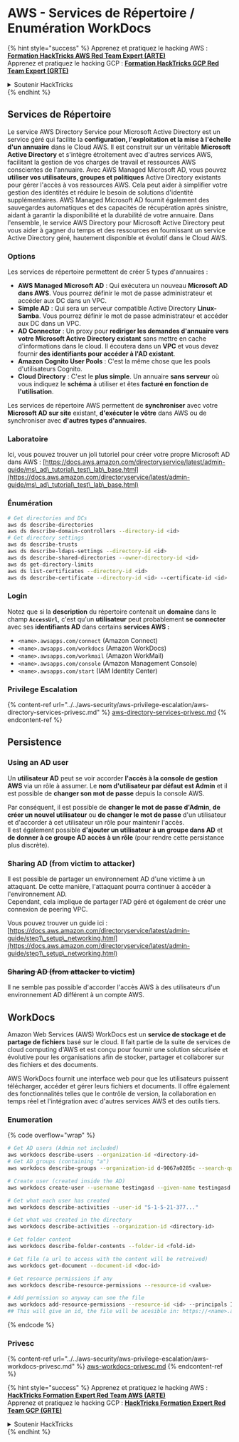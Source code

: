 # AWS - Services de Répertoire / Enumération WorkDocs

{% hint style="success" %}
Apprenez et pratiquez le hacking AWS :<img src="/.gitbook/assets/image.png" alt="" data-size="line">[**Formation HackTricks AWS Red Team Expert (ARTE)**](https://training.hacktricks.xyz/courses/arte)<img src="/.gitbook/assets/image.png" alt="" data-size="line">\
Apprenez et pratiquez le hacking GCP : <img src="/.gitbook/assets/image (2).png" alt="" data-size="line">[**Formation HackTricks GCP Red Team Expert (GRTE)**<img src="/.gitbook/assets/image (2).png" alt="" data-size="line">](https://training.hacktricks.xyz/courses/grte)

<details>

<summary>Soutenir HackTricks</summary>

* Consultez les [**plans d'abonnement**](https://github.com/sponsors/carlospolop) !
* **Rejoignez le** 💬 [**groupe Discord**](https://discord.gg/hRep4RUj7f) ou le [**groupe telegram**](https://t.me/peass) ou **suivez-nous sur** **Twitter** 🐦 [**@hacktricks\_live**](https://twitter.com/hacktricks\_live)**.**
* **Partagez des astuces de hacking en soumettant des PR aux** [**HackTricks**](https://github.com/carlospolop/hacktricks) et [**HackTricks Cloud**](https://github.com/carlospolop/hacktricks-cloud) dépôts github.

</details>
{% endhint %}

## Services de Répertoire

Le service AWS Directory Service pour Microsoft Active Directory est un service géré qui facilite la **configuration, l'exploitation et la mise à l'échelle d'un annuaire** dans le Cloud AWS. Il est construit sur un véritable **Microsoft Active Directory** et s'intègre étroitement avec d'autres services AWS, facilitant la gestion de vos charges de travail et ressources AWS conscientes de l'annuaire. Avec AWS Managed Microsoft AD, vous pouvez **utiliser vos utilisateurs, groupes et politiques** Active Directory existants pour gérer l'accès à vos ressources AWS. Cela peut aider à simplifier votre gestion des identités et réduire le besoin de solutions d'identité supplémentaires. AWS Managed Microsoft AD fournit également des sauvegardes automatiques et des capacités de récupération après sinistre, aidant à garantir la disponibilité et la durabilité de votre annuaire. Dans l'ensemble, le service AWS Directory pour Microsoft Active Directory peut vous aider à gagner du temps et des ressources en fournissant un service Active Directory géré, hautement disponible et évolutif dans le Cloud AWS.

### Options

Les services de répertoire permettent de créer 5 types d'annuaires :

* **AWS Managed Microsoft AD** : Qui exécutera un nouveau **Microsoft AD dans AWS**. Vous pourrez définir le mot de passe administrateur et accéder aux DC dans un VPC.
* **Simple AD** : Qui sera un serveur compatible Active Directory **Linux-Samba**. Vous pourrez définir le mot de passe administrateur et accéder aux DC dans un VPC.
* **AD Connector** : Un proxy pour **rediriger les demandes d'annuaire vers votre Microsoft Active Directory existant** sans mettre en cache d'informations dans le cloud. Il écoutera dans un **VPC** et vous devez fournir **des identifiants pour accéder à l'AD existant**.
* **Amazon Cognito User Pools** : C'est la même chose que les pools d'utilisateurs Cognito.
* **Cloud Directory** : C'est le **plus simple**. Un annuaire **sans serveur** où vous indiquez le **schéma** à utiliser et êtes **facturé en fonction de l'utilisation**.

Les services de répertoire AWS permettent de **synchroniser** avec votre **Microsoft AD sur site** existant, **d'exécuter le vôtre** dans AWS ou de synchroniser avec **d'autres types d'annuaires**.

### Laboratoire

Ici, vous pouvez trouver un joli tutoriel pour créer votre propre Microsoft AD dans AWS : [https://docs.aws.amazon.com/directoryservice/latest/admin-guide/ms\_ad\_tutorial\_test\_lab\_base.html](https://docs.aws.amazon.com/directoryservice/latest/admin-guide/ms\_ad\_tutorial\_test\_lab\_base.html)

### Énumération
```bash
# Get directories and DCs
aws ds describe-directories
aws ds describe-domain-controllers --directory-id <id>
# Get directory settings
aws ds describe-trusts
aws ds describe-ldaps-settings --directory-id <id>
aws ds describe-shared-directories --owner-directory-id <id>
aws ds get-directory-limits
aws ds list-certificates --directory-id <id>
aws ds describe-certificate --directory-id <id> --certificate-id <id>
```
### Login

Notez que si la **description** du répertoire contenait un **domaine** dans le champ **`AccessUrl`**, c'est qu'un **utilisateur** peut probablement **se connecter** avec ses **identifiants AD** dans certains **services AWS :**

* `<name>.awsapps.com/connect` (Amazon Connect)
* `<name>.awsapps.com/workdocs` (Amazon WorkDocs)
* `<name>.awsapps.com/workmail` (Amazon WorkMail)
* `<name>.awsapps.com/console` (Amazon Management Console)
* `<name>.awsapps.com/start` (IAM Identity Center)

### Privilege Escalation

{% content-ref url="../../aws-security/aws-privilege-escalation/aws-directory-services-privesc.md" %}
[aws-directory-services-privesc.md](../../aws-security/aws-privilege-escalation/aws-directory-services-privesc.md)
{% endcontent-ref %}

## Persistence

### Using an AD user

Un **utilisateur AD** peut se voir accorder **l'accès à la console de gestion AWS** via un rôle à assumer. Le **nom d'utilisateur par défaut est Admin** et il est possible de **changer son mot de passe** depuis la console AWS.

Par conséquent, il est possible de **changer le mot de passe d'Admin**, **de créer un nouvel utilisateur** ou **de changer le mot de passe** d'un utilisateur et d'accorder à cet utilisateur un rôle pour maintenir l'accès.\
Il est également possible **d'ajouter un utilisateur à un groupe dans AD** et **de donner à ce groupe AD accès à un rôle** (pour rendre cette persistance plus discrète).

### Sharing AD (from victim to attacker)

Il est possible de partager un environnement AD d'une victime à un attaquant. De cette manière, l'attaquant pourra continuer à accéder à l'environnement AD.\
Cependant, cela implique de partager l'AD géré et également de créer une connexion de peering VPC.

Vous pouvez trouver un guide ici : [https://docs.aws.amazon.com/directoryservice/latest/admin-guide/step1\_setup\_networking.html](https://docs.aws.amazon.com/directoryservice/latest/admin-guide/step1\_setup\_networking.html)

### ~~Sharing AD (from attacker to victim)~~

Il ne semble pas possible d'accorder l'accès AWS à des utilisateurs d'un environnement AD différent à un compte AWS.

## WorkDocs

Amazon Web Services (AWS) WorkDocs est un **service de stockage et de partage de fichiers** basé sur le cloud. Il fait partie de la suite de services de cloud computing d'AWS et est conçu pour fournir une solution sécurisée et évolutive pour les organisations afin de stocker, partager et collaborer sur des fichiers et des documents.

AWS WorkDocs fournit une interface web pour que les utilisateurs puissent télécharger, accéder et gérer leurs fichiers et documents. Il offre également des fonctionnalités telles que le contrôle de version, la collaboration en temps réel et l'intégration avec d'autres services AWS et des outils tiers.

### Enumeration

{% code overflow="wrap" %}
```bash
# Get AD users (Admin not included)
aws workdocs describe-users --organization-id <directory-id>
# Get AD groups (containing "a")
aws workdocs describe-groups --organization-id d-9067a0285c --search-query a

# Create user (created inside the AD)
aws workdocs create-user --username testingasd --given-name testingasd --surname testingasd --password <password> --email-address name@directory.domain --organization-id <directory-id>

# Get what each user has created
aws workdocs describe-activities --user-id "S-1-5-21-377..."

# Get what was created in the directory
aws workdocs describe-activities --organization-id <directory-id>

# Get folder content
aws workdocs describe-folder-contents --folder-id <fold-id>

# Get file (a url to access with the content will be retreived)
aws workdocs get-document --document-id <doc-id>

# Get resource permissions if any
aws workdocs describe-resource-permissions --resource-id <value>

# Add permission so anyway can see the file
aws workdocs add-resource-permissions --resource-id <id> --principals Id=anonymous,Type=ANONYMOUS,Role=VIEWER
## This will give an id, the file will be acesible in: https://<name>.awsapps.com/workdocs/index.html#/share/document/<id>
```
{% endcode %}

### Privesc

{% content-ref url="../../aws-security/aws-privilege-escalation/aws-workdocs-privesc.md" %}
[aws-workdocs-privesc.md](../../aws-security/aws-privilege-escalation/aws-workdocs-privesc.md)
{% endcontent-ref %}

{% hint style="success" %}
Apprenez et pratiquez le hacking AWS :<img src="/.gitbook/assets/image.png" alt="" data-size="line">[**HackTricks Formation Expert Red Team AWS (ARTE)**](https://training.hacktricks.xyz/courses/arte)<img src="/.gitbook/assets/image.png" alt="" data-size="line">\
Apprenez et pratiquez le hacking GCP : <img src="/.gitbook/assets/image (2).png" alt="" data-size="line">[**HackTricks Formation Expert Red Team GCP (GRTE)**<img src="/.gitbook/assets/image (2).png" alt="" data-size="line">](https://training.hacktricks.xyz/courses/grte)

<details>

<summary>Soutenir HackTricks</summary>

* Consultez les [**plans d'abonnement**](https://github.com/sponsors/carlospolop)!
* **Rejoignez le** 💬 [**groupe Discord**](https://discord.gg/hRep4RUj7f) ou le [**groupe telegram**](https://t.me/peass) ou **suivez-nous sur** **Twitter** 🐦 [**@hacktricks\_live**](https://twitter.com/hacktricks\_live)**.**
* **Partagez des astuces de hacking en soumettant des PRs aux** [**HackTricks**](https://github.com/carlospolop/hacktricks) et [**HackTricks Cloud**](https://github.com/carlospolop/hacktricks-cloud) dépôts github.

</details>
{% endhint %}
